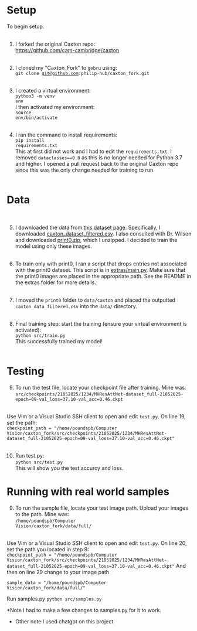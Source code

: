 <h1>Setup</h1>
To begin setup.<br><br>

1. I forked the original Caxton repo:<br>
<a href="https://github.com/cam-cambridge/caxton">https://github.com/cam-cambridge/caxton</a><br><br>

2. I cloned my "Caxton_Fork" to `gebru` using:<br>
<code>git clone git@github.com:philip-hub/caxton_fork.git</code><br><br>

3. I created a virtual environment:<br>
<code>python3 -m venv env</code><br>
I then activated my environment:<br>
<code>source env/bin/activate</code><br><br>

4. I ran the command to install requirements:<br>
<code>pip install requirements.txt</code><br>
This at first did not work and I had to edit the `requirements.txt`. I removed <code>dataclasses==0.8</code> as this is no longer needed for Python 3.7 and higher. I opened a pull request back to the original Caxton repo since this was the only change needed for training to run.<br><br>

<h1>Data</h1><br>

5. I downloaded the data from <a href="https://www.repository.cam.ac.uk/items/6d77cd6d-8569-4bf4-9d5f-311ad2a49ac8">this dataset page</a>. Specifically, I downloaded <a href="https://www.repository.cam.ac.uk/bitstreams/54554b08-6ac5-495f-8d51-9c614d6839f7/download">caxton_dataset_filtered.csv</a>. I also consulted with Dr. Wilson and downloaded <a href="https://www.repository.cam.ac.uk/bitstreams/ec724f7c-14e3-464d-b031-372cd2765a03/download">print0.zip</a>, which I unzipped. I decided to train the model using only these images.<br><br>

6. To train only with print0, I ran a script that drops entries not associated with the print0 dataset. This script is in <a href="https://github.com/philip-hub/caxton_fork/blob/main/extras/main.py">extras/main.py</a>. Make sure that the print0 images are placed in the appropriate path. See the README in the extras folder for more details.<br><br>

7. I moved the `print0` folder to <code>data/caxton</code> and placed the outputted <code>caxton_data_filtered.csv</code> into the <code>data/</code> directory.<br><br>

8. Final training step: start the training (ensure your virtual environment is activated):<br>
<code>python src/train.py</code><br>
This successfully trained my model!<br><br>

<h1>Testing</h1>

9. To run the test file, locate your checkpoint file after training. Mine was:<br>
<code>src/checkpoints/21052025/1234/MHResAttNet-dataset_full-21052025-epoch=09-val_loss=37.10-val_acc=0.46.ckpt</code><br><br>

Use Vim or a Visual Studio SSH client to open and edit `test.py`. On line 19, set the path:<br>
<code>checkpoint_path = "/home/poundspb/Computer Vision/caxton_fork/src/checkpoints/21052025/1234/MHResAttNet-dataset_full-21052025-epoch=09-val_loss=37.10-val_acc=0.46.ckpt"</code><br><br>

10. Run test.py:<br>
<code>python src/test.py</code><br>
This will show you the test accurcy and loss.

<h1>Running with real world samples</h1>

9. To run the sample file, locate your test image path. Upload your images to the path. Mine was:<br>
<code>/home/poundspb/Computer Vision/caxton_fork/data/full/</code><br><br>

Use Vim or a Visual Studio SSH client to open and edit `test.py`. On line 20, set the path you located in step 9:<br>
<code>checkpoint_path = "/home/poundspb/Computer Vision/caxton_fork/src/checkpoints/21052025/1234/MHResAttNet-dataset_full-21052025-epoch=09-val_loss=37.10-val_acc=0.46.ckpt"</code> And then on line 29 change to your image path

<code>sample_data = "/home/poundspb/Computer Vision/caxton_fork/data/full/"</code>

Run samples.py
<code>python src/samples.py</code><br>

*Note I had to make a few changes to samples.py for it to work. 
* Other note I used chatgpt on this project
<br><br>

